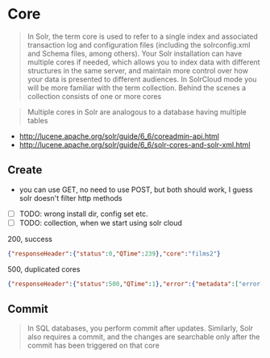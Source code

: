# Core

> In Solr, the term core is used to refer to a single index and associated transaction log and configuration files (including the solrconfig.xml and Schema files, among others). Your Solr installation can have multiple cores if needed, which allows you to index data with different structures in the same server, and maintain more control over how your data is presented to different audiences. In SolrCloud mode you will be more familiar with the term collection. Behind the scenes a collection consists of one or more cores

> Multiple cores in Solr are analogous to a database having multiple tables

- http://lucene.apache.org/solr/guide/6_6/coreadmin-api.html
- http://lucene.apache.org/solr/guide/6_6/solr-cores-and-solr-xml.html

## Create

- you can use GET, no need to use POST, but both should work, I guess solr doesn't filter http methods
- [ ] TODO: wrong install dir, config set etc.
- [ ] TODO: collection, when we start using solr cloud

200, success

````json
{"responseHeader":{"status":0,"QTime":239},"core":"films2"}
````

500, duplicated cores

````json
{"responseHeader":{"status":500,"QTime":1},"error":{"metadata":["error-class","org.apache.solr.common.SolrException","root-error-class","org.apache.solr.common.SolrException"],"msg":"Core with name 'films2' already exists.","trace":"org.apache.solr.common.SolrException: Core with name 'films2' already exists.\n\tat org.apache.solr.core.CoreContainer.create(CoreContainer.java:840)\n\tat org.apache.solr.handler.admin.CoreAdminOperation.lambda$static$0(CoreAdminOperation.java:91)\n\tat org.apache.solr.handler.admin.CoreAdminOperation.execute(CoreAdminOperation.java:384)\n\tat org.apache.solr.handler.admin.CoreAdminHandler$CallInfo.call(CoreAdminHandler.java:388)\n\tat org.apache.solr.handler.admin.CoreAdminHandler.handleRequestBody(CoreAdminHandler.java:174)\n\tat org.apache.solr.handler.RequestHandlerBase.handleRequest(RequestHandlerBase.java:173)\n\tat org.apache.solr.servlet.HttpSolrCall.handleAdmin(HttpSolrCall.java:748)\n\tat org.apache.solr.servlet.HttpSolrCall.handleAdminRequest(HttpSolrCall.java:729)\n\tat org.apache.solr.servlet.HttpSolrCall.call(HttpSolrCall.java:510)\n\tat org.apache.solr.servlet.SolrDispatchFilter.doFilter(SolrDispatchFilter.java:361)\n\tat org.apache.solr.servlet.SolrDispatchFilter.doFilter(SolrDispatchFilter.java:305)\n\tat org.eclipse.jetty.servlet.ServletHandler$CachedChain.doFilter(ServletHandler.java:1691)\n\tat org.eclipse.jetty.servlet.ServletHandler.doHandle(ServletHandler.java:582)\n\tat org.eclipse.jetty.server.handler.ScopedHandler.handle(ScopedHandler.java:143)\n\tat org.eclipse.jetty.security.SecurityHandler.handle(SecurityHandler.java:548)\n\tat org.eclipse.jetty.server.session.SessionHandler.doHandle(SessionHandler.java:226)\n\tat org.eclipse.jetty.server.handler.ContextHandler.doHandle(ContextHandler.java:1180)\n\tat org.eclipse.jetty.servlet.ServletHandler.doScope(ServletHandler.java:512)\n\tat org.eclipse.jetty.server.session.SessionHandler.doScope(SessionHandler.java:185)\n\tat org.eclipse.jetty.server.handler.ContextHandler.doScope(ContextHandler.java:1112)\n\tat org.eclipse.jetty.server.handler.ScopedHandler.handle(ScopedHandler.java:141)\n\tat org.eclipse.jetty.server.handler.ContextHandlerCollection.handle(ContextHandlerCollection.java:213)\n\tat org.eclipse.jetty.server.handler.HandlerCollection.handle(HandlerCollection.java:119)\n\tat org.eclipse.jetty.server.handler.HandlerWrapper.handle(HandlerWrapper.java:134)\n\tat org.eclipse.jetty.rewrite.handler.RewriteHandler.handle(RewriteHandler.java:335)\n\tat org.eclipse.jetty.server.handler.HandlerWrapper.handle(HandlerWrapper.java:134)\n\tat org.eclipse.jetty.server.Server.handle(Server.java:534)\n\tat org.eclipse.jetty.server.HttpChannel.handle(HttpChannel.java:320)\n\tat org.eclipse.jetty.server.HttpConnection.onFillable(HttpConnection.java:251)\n\tat org.eclipse.jetty.io.AbstractConnection$ReadCallback.succeeded(AbstractConnection.java:273)\n\tat org.eclipse.jetty.io.FillInterest.fillable(FillInterest.java:95)\n\tat org.eclipse.jetty.io.SelectChannelEndPoint$2.run(SelectChannelEndPoint.java:93)\n\tat org.eclipse.jetty.util.thread.strategy.ExecuteProduceConsume.executeProduceConsume(ExecuteProduceConsume.java:303)\n\tat org.eclipse.jetty.util.thread.strategy.ExecuteProduceConsume.produceConsume(ExecuteProduceConsume.java:148)\n\tat org.eclipse.jetty.util.thread.strategy.ExecuteProduceConsume.run(ExecuteProduceConsume.java:136)\n\tat org.eclipse.jetty.util.thread.QueuedThreadPool.runJob(QueuedThreadPool.java:671)\n\tat org.eclipse.jetty.util.thread.QueuedThreadPool$2.run(QueuedThreadPool.java:589)\n\tat java.lang.Thread.run(Thread.java:745)\n","code":500}}
````

## Commit

> In SQL databases, you perform commit after updates. Similarly, Solr also requires a commit, and the changes are searchable only after the commit has been triggered on that core


